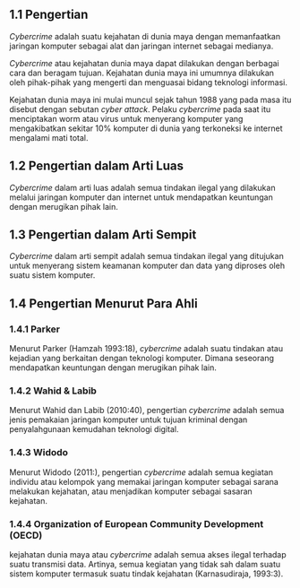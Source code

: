 ## 1.1 Pengertian 

_Cybercrime_ adalah suatu kejahatan di dunia maya dengan memanfaatkan jaringan komputer sebagai alat dan jaringan internet sebagai medianya.

_Cybercrime_ atau kejahatan dunia maya dapat dilakukan dengan berbagai cara dan beragam tujuan. Kejahatan dunia maya ini umumnya dilakukan oleh pihak-pihak yang mengerti dan menguasai bidang teknologi informasi.

Kejahatan dunia maya ini mulai muncul sejak tahun 1988 yang pada masa itu disebut dengan sebutan _cyber attack_. Pelaku _cybercrime_ pada saat itu menciptakan worm atau virus untuk menyerang komputer yang mengakibatkan sekitar 10% komputer di dunia yang terkoneksi ke internet mengalami mati total.

## 1.2 Pengertian dalam Arti Luas

_Cybercrime_ dalam arti luas adalah semua tindakan ilegal yang dilakukan melalui jaringan komputer dan internet untuk mendapatkan keuntungan dengan merugikan pihak lain.

## 1.3 Pengertian dalam Arti Sempit

_Cybercrime_ dalam arti sempit adalah semua tindakan ilegal yang ditujukan untuk menyerang sistem keamanan komputer dan data yang diproses oleh suatu sistem komputer.
        
## 1.4 Pengertian Menurut Para Ahli

### 1.4.1 Parker

Menurut Parker (Hamzah 1993:18), _cybercrime_ adalah suatu tindakan atau kejadian yang berkaitan dengan teknologi komputer. Dimana seseorang mendapatkan keuntungan dengan merugikan pihak lain.

### 1.4.2 Wahid & Labib

Menurut Wahid dan Labib (2010:40), pengertian _cybercrime_ adalah semua jenis pemakaian jaringan komputer untuk tujuan kriminal dengan penyalahgunaan kemudahan teknologi digital.

### 1.4.3 Widodo

Menurut Widodo (2011:), pengertian _cybercrime_ adalah semua kegiatan individu atau kelompok yang memakai jaringan komputer sebagai sarana melakukan kejahatan, atau menjadikan komputer sebagai sasaran kejahatan.

### 1.4.4 Organization of European Community Development (OECD)

kejahatan dunia maya atau _cybercrime_ adalah semua akses ilegal terhadap suatu transmisi data. Artinya, semua kegiatan yang tidak sah dalam suatu sistem komputer termasuk suatu tindak kejahatan (Karnasudiraja, 1993:3).
